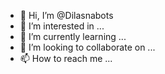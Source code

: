 - 👋 Hi, I’m @Dilasnabots
- 👀 I’m interested in ...
- 🌱 I’m currently learning ...
- 💞️ I’m looking to collaborate on ...
- 📫 How to reach me ...

<!---
Dilasnabots/Dilasnabots is a ✨ special ✨ repository because its `README.md` (this file) appears on your GitHub profile.
You can click the Preview link to take a look at your changes.
--->
